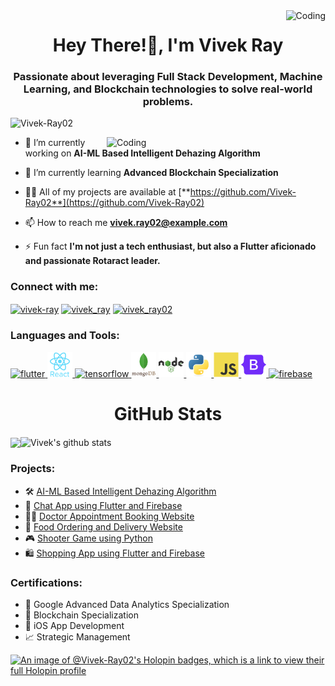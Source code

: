 
<img align="right" alt="Coding" src="https://raw.githubusercontent.com/Vivek-Ray02/Vivek-Ray02/main/Coder.gif">


<h1 align="center">Hey There!👋, I'm Vivek Ray</h1>
<h3 align="center">Passionate about leveraging Full Stack Development, Machine Learning, and Blockchain technologies to solve real-world problems.</h3>

<p align="left"> <img src="https://komarev.com/ghpvc/?username=Vivek-Ray02&label=Profile%20views&color=0e75b6&style=flat" alt="Vivek-Ray02" /> </p>

<img align="right" alt="Coding" width="350" src="https://i.pinimg.com/originals/e4/26/70/e426702edf874b181aced1e2fa5c6cde.gif">

- 🔭 I’m currently working on **AI-ML Based Intelligent Dehazing Algorithm**

- 🌱 I’m currently learning **Advanced Blockchain Specialization**

- 👨‍💻 All of my projects are available at [**https://github.com/Vivek-Ray02**](https://github.com/Vivek-Ray02)

- 📫 How to reach me **vivek.ray02@example.com**

- ⚡ Fun fact **I'm not just a tech enthusiast, but also a Flutter aficionado and passionate Rotaract leader.**

<h3 align="left">Connect with me:</h3>
<p align="left">
<a href="https://linkedin.com/in/vivek-ray" target="blank"><img align="center" src="https://raw.githubusercontent.com/rahuldkjain/github-profile-readme-generator/master/src/images/icons/Social/linked-in-alt.svg" alt="vivek-ray" height="30" width="40" /></a>
<a href="https://instagram.com/vivek_ray" target="blank"><img align="center" src="https://raw.githubusercontent.com/rahuldkjain/github-profile-readme-generator/master/src/images/icons/Social/instagram.svg" alt="vivek_ray" height="30" width="40" /></a>
<a href="https://www.hackerrank.com/vivek_ray02" target="blank"><img align="center" src="https://raw.githubusercontent.com/rahuldkjain/github-profile-readme-generator/master/src/images/icons/Social/hackerrank.svg" alt="vivek_ray02" height="30" width="40" /></a>
</p>

<h3 align="left">Languages and Tools:</h3>
<p align="left"> 
<a href="https://flutter.dev/" target="_blank" rel="noreferrer"> <img src="https://www.vectorlogo.zone/logos/flutterio/flutterio-icon.svg" alt="flutter" width="40" height="40"/> </a> 
<a href="https://reactjs.org/" target="_blank" rel="noreferrer"> <img src="https://raw.githubusercontent.com/devicons/devicon/master/icons/react/react-original-wordmark.svg" alt="react" width="40" height="40"/> </a>
<a href="https://www.tensorflow.org/" target="_blank" rel="noreferrer"> <img src="https://www.vectorlogo.zone/logos/tensorflow/tensorflow-icon.svg" alt="tensorflow" width="40" height="40"/> </a> 
<a href="https://www.mongodb.com/" target="_blank" rel="noreferrer"> <img src="https://raw.githubusercontent.com/devicons/devicon/master/icons/mongodb/mongodb-original-wordmark.svg" alt="mongodb" width="40" height="40"/> </a> 
<a href="https://nodejs.org/" target="_blank" rel="noreferrer"> <img src="https://raw.githubusercontent.com/devicons/devicon/master/icons/nodejs/nodejs-original-wordmark.svg" alt="nodejs" width="40" height="40"/> </a> 
<a href="https://www.python.org/" target="_blank" rel="noreferrer"> <img src="https://raw.githubusercontent.com/devicons/devicon/master/icons/python/python-original.svg" alt="python" width="40" height="40"/> </a> 
<a href="https://developer.mozilla.org/en-US/docs/Web/JavaScript" target="_blank" rel="noreferrer"> <img src="https://raw.githubusercontent.com/devicons/devicon/master/icons/javascript/javascript-original.svg" alt="javascript" width="40" height="40"/> </a>
<a href="https://getbootstrap.com/" target="_blank" rel="noreferrer"> <img src="https://raw.githubusercontent.com/devicons/devicon/master/icons/bootstrap/bootstrap-plain.svg" alt="bootstrap" width="40" height="40"/> </a>
<a href="https://firebase.google.com/" target="_blank" rel="noreferrer"> <img src="https://www.vectorlogo.zone/logos/firebase/firebase-icon.svg" alt="firebase" width="40" height="40"/> </a> 
</p>

<h1 align="center">GitHub Stats </h1>
  
<a><img width="50%" align="center" src="https://github-readme-streak-stats.herokuapp.com?user=Vivek-Ray02&theme=dark" /></a><a><img align="center" width="50%" src="https://github-readme-stats-sigma-five.vercel.app/api?username=Vivek-Ray02&show_icons=true&count_private=true&theme=tokyonight" alt="Vivek's github stats" /></a>

<h3 align="left">Projects:</h3>
<ul>
  <li>🛠️ <a href="https://github.com/Vivek-Ray02/Dehzing-Algorithm">AI-ML Based Intelligent Dehazing Algorithm</a></li>
  <li>💬 <a href="https://github.com/Vivek-Ray02/Chat-App">Chat App using Flutter and Firebase</a></li>
  <li>👨‍⚕️ <a href="https://github.com/Vivek-Ray02/medzone">Doctor Appointment Booking Website</a></li>
  <li>🍕 <a href="https://github.com/Vivek-Ray02/Food-Delivery-App">Food Ordering and Delivery Website</a></li>
  <li>🎮 <a href="https://github.com/Vivek-Ray02/Flappy-bird">Shooter Game using Python</a></li>
  <li>🛍️ <a href="https://github.com/Vivek-Ray02/get-flutter-fire">Shopping App using Flutter and Firebase</a></li>
</ul>

<h3 align="left">Certifications:</h3>
<ul>
  <li>🧠 Google Advanced Data Analytics Specialization</li>
  <li>🔗 Blockchain Specialization</li>
  <li>📱 iOS App Development</li>
  <li>📈 Strategic Management</li>
</ul>

[![An image of @Vivek-Ray02's Holopin badges, which is a link to view their full Holopin profile](https://holopin.me/Vivek-Ray02)](https://holopin.io/@Vivek-Ray02)
